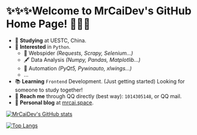 # ✨✨✨Welcome to MrCaiDev's GitHub Home Page! 🎉🎉🎉

- 🏫 **Studying** at UESTC, China.
- 💓 **Interested** in `Python`.
  - 🔎 Webspider _(Requests, Scrapy, Selenium...)_
  - 🖋️ Data Analysis _(Numpy, Pandas, Matplotlib...)_
  - 🤖 Automation _(PyQt5, Pywinauto, xlwings...)_
  - ...
- 📚 **Learning** `Frontend` Development. (Just getting started) Looking for someone to study together!
- 💬 **Reach me** through QQ directly (best way): `1014305148`, or QQ mail.
- 📜 **Personal blog** at [mrcai.space](https://mrcai.space).

[![MrCaiDev's GitHub stats](https://github-readme-stats.vercel.app/api?username=MrCaiDev&theme=github_dark&show_icons=true&count_private=true&hide=contribs,prs)](https://github.com/anuraghazra/github-readme-stats)

[![Top Langs](https://github-readme-stats.vercel.app/api/top-langs/?username=MrCaiDev&layout=compact&hide=html&theme=github_dark)](https://github.com/anuraghazra/github-readme-stats)
